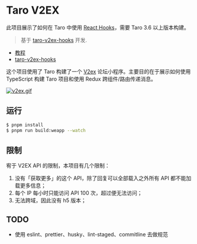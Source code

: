 # Taro V2EX

此项目展示了如何在 Taro 中使用 [React Hooks](https://reactjs.org/docs/hooks-intro.html)，需要 Taro 3.6 以上版本构建。

> 基于 [taro-v2ex-hooks](https://github.com/NervJS/taro-v2ex-hooks) 开发.

- [教程](https://docs.taro.zone/docs/guide)
- [taro-v2ex-hooks](https://github.com/NervJS/taro-v2ex-hooks)



这个项目使用了 Taro 构建了一个 [V2ex](www.v2ex.com) 论坛小程序。主要目的在于展示如何使用 TypeScript 构建 Taro 项目和使用 Redux 跨组件/路由传递消息。

[![v2ex.gif](https://i.loli.net/2018/08/15/5b73d86a54514.gif)](https://i.loli.net/2018/08/15/5b73d86a54514.gif)


## 运行

```bash
$ pnpm install
$ pnpm run build:weapp --watch
```

## 限制

宥于 V2EX API 的限制，本项目有几个限制：

1. 没有「获取更多」的这个 API，除了回复可以全部载入之外所有 API 都不能加载更多信息；
2. 每个 IP 每小时只能访问 API 100 次，超过便无法访问；
3. 无法跨域，因此没有 h5 版本；

## TODO

- 使用 eslint、prettier、husky、lint-staged、commitline 去做规范

